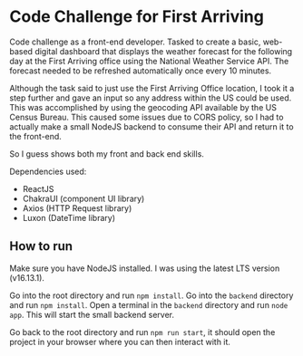 # Code Challenge for First Arriving

Code challenge as a front-end developer.
Tasked to create a basic, web-based digital dashboard that displays the weather forecast for the following day at the First Arriving office using the National Weather Service API.
The forecast needed to be refreshed automatically once every 10 minutes.

Although the task said to just use the First Arriving Office location, I took it a step further and gave an input so any address within the US could be used. This was accomplished by using the geocoding API available by the US Census Bureau. This caused some issues due to CORS policy, so I had to actually make a small NodeJS backend to consume their API and return it to the front-end.

So I guess shows both my front and back end skills.

Dependencies used:
- ReactJS
- ChakraUI (component UI library)
- Axios (HTTP Request library)
- Luxon (DateTime library)

## How to run
Make sure you have NodeJS installed. I was using the latest LTS version (v16.13.1).

Go into the root directory and run `npm install`.
Go into the `backend` directory and run `npm install`.
Open a terminal in the `backend` directory and run `node app`. This will start the small backend server.

Go back to the root directory and run `npm run start`, it should open the project in your browser where you can then interact with it.
